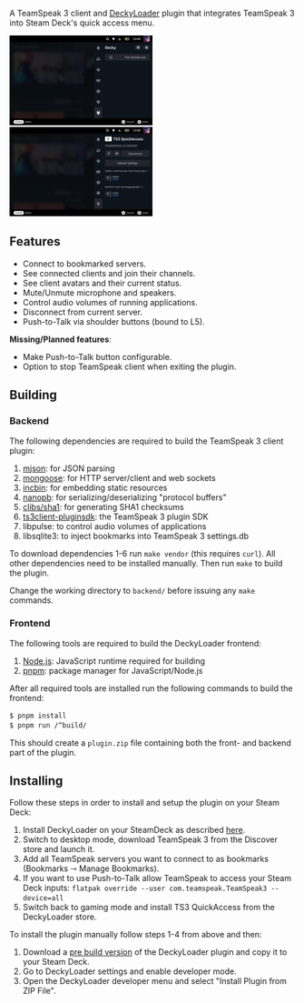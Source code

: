 A TeamSpeak 3 client and [DeckyLoader](https://github.com/SteamDeckHomebrew/PluginLoader) plugin that integrates TeamSpeak 3 into Steam Deck's quick access menu.

<img src="screenshot1.png" width="50%">
<img src="screenshot2.png" width="50%">

## Features

- Connect to bookmarked servers.
- See connected clients and join their channels.
- See client avatars and their current status.
- Mute/Unmute microphone and speakers.
- Control audio volumes of running applications.
- Disconnect from current server.
- Push-to-Talk via shoulder buttons (bound to L5).

**Missing/Planned features**:  
- Make Push-to-Talk button configurable.
- Option to stop TeamSpeak client when exiting the plugin.

## Building

### Backend

The following dependencies are required to build the TeamSpeak 3 client plugin:
1. [mjson](https://github.com/cesanta/mjson): for JSON parsing
1. [mongoose](https://github.com/cesanta/mongoose): for HTTP server/client and web sockets
1. [incbin](https://github.com/graphitemaster/incbin): for embedding static resources
1. [nanopb](https://github.com/nanopb/nanopb): for serializing/deserializing "protocol buffers"
1. [clibs/sha1](https://github.com/clibs/sha1): for generating SHA1 checksums
1. [ts3client-pluginsdk](https://github.com/TeamSpeak-Systems/ts3client-pluginsdk): the TeamSpeak 3 plugin SDK
1. libpulse: to control audio volumes of applications
1. libsqlite3: to inject bookmarks into TeamSpeak 3 settings.db

To download dependencies 1-6 run `make vendor` (this requires `curl`). All other dependencies need to be installed manually. Then run `make` to build the plugin.

Change the working directory to `backend/` before issuing any `make` commands.

### Frontend

The following tools are required to build the DeckyLoader frontend:
1. [Node.js](https://nodejs.org): JavaScript runtime required for building
1. [pnpm](https://pnpm.io): package manager for JavaScript/Node.js

After all required tools are installed run the following commands to build the frontend:

```sh
$ pnpm install
$ pnpm run /^build/
```

This should create a `plugin.zip` file containing both the front- and backend part of the plugin.

## Installing

Follow these steps in order to install and setup the plugin on your Steam Deck:
1. Install DeckyLoader on your SteamDeck as described [here](https://github.com/SteamDeckHomebrew/PluginLoader).
1. Switch to desktop mode, download TeamSpeak 3 from the Discover store and launch it.
1. Add all TeamSpeak servers you want to connect to as bookmarks (Bookmarks ⇾ Manage Bookmarks).
1. If you want to use Push-to-Talk allow TeamSpeak to access your Steam Deck inputs: `flatpak override --user com.teamspeak.TeamSpeak3 --device=all`
1. Switch back to gaming mode and install TS3 QuickAccess from the DeckyLoader store.

To install the plugin manually follow steps 1-4 from above and then:
1. Download a [pre build version](https://github.com/ILadis/ts3-qs4sd/releases) of the DeckyLoader plugin and copy it to your Steam Deck.
1. Go to DeckyLoader settings and enable developer mode.
1. Open the DeckyLoader developer menu and select "Install Plugin from ZIP File".
